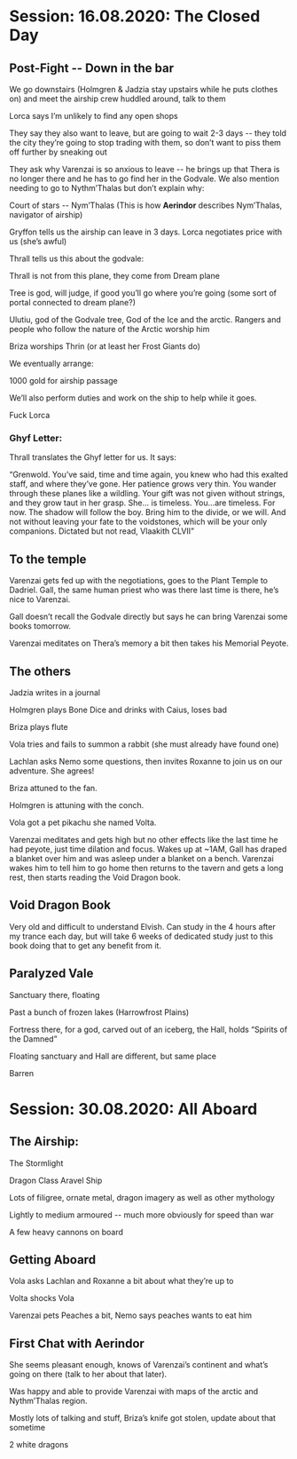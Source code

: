     

# Session: 16.08.2020: The Closed Day

## Post-Fight -- Down in the bar

We go downstairs (Holmgren & Jadzia stay upstairs while he puts clothes on) and meet the airship crew huddled around, talk to them

Lorca says I’m unlikely to find any open shops

They say they also want to leave, but are going to wait 2-3 days -- they told the city they’re going to stop trading with them, so don’t want to piss them off further by sneaking out

They ask why Varenzai is so anxious to leave -- he brings up that Thera is no longer there and he has to go find her in the Godvale. We also mention needing to go to Nythm’Thalas but don’t explain why:

  

Court of stars -- Nym’Thalas (This is how **Aerindor** describes Nym’Thalas, navigator of airship)

  

Gryffon tells us the airship can leave in 3 days. Lorca negotiates price with us (she’s awful)

  

  

Thrall tells us this about the godvale:

Thrall is not from this plane, they come from Dream plane

Tree is god, will judge, if good you’ll go where you’re going (some sort of portal connected to dream plane?)

Ulutiu, god of the Godvale tree, God of the Ice and the arctic. Rangers and people who follow the nature of the Arctic worship him

Briza worships Thrin (or at least her Frost Giants do)

  

We eventually arrange:

1000 gold for airship passage

We’ll also perform duties and work on the ship to help while it goes.

Fuck Lorca

  

### Ghyf Letter:

Thrall translates the Ghyf letter for us. It says:

“Grenwold. You’ve said, time and time again, you knew who had this exalted staff, and where they’ve gone. Her patience grows very thin. You wander through these planes like a wildling. Your gift was not given without strings, and they grow taut in her grasp. She... is timeless. You...are timeless. For now. The shadow will follow the boy. Bring him to the divide, or we will. And not without leaving your fate to the voidstones, which will be your only companions. Dictated but not read, Vlaakith CLVII”

  

## To the temple

Varenzai gets fed up with the negotiations, goes to the Plant Temple to Dadriel. Gall, the same human priest who was there last time is there, he’s nice to Varenzai.

Gall doesn’t recall the Godvale directly but says he can bring Varenzai some books tomorrow.

Varenzai meditates on Thera’s memory a bit then takes his Memorial Peyote.

  

## The others

Jadzia writes in a journal

Holmgren plays Bone Dice and drinks with Caius, loses bad

Briza plays flute

Vola tries and fails to summon a rabbit (she must already have found one)

Lachlan asks Nemo some questions, then invites Roxanne to join us on our adventure. She agrees!

  

Briza attuned to the fan.

Holmgren is attuning with the conch.

Vola got a pet pikachu she named Volta.

  

Varenzai meditates and gets high but no other effects like the last time he had peyote, just time dilation and focus. Wakes up at ~1AM, Gall has draped a blanket over him and was asleep under a blanket on a bench. Varenzai wakes him to tell him to go home then returns to the tavern and gets a long rest, then starts reading the Void Dragon book.

## Void Dragon Book

Very old and difficult to understand Elvish. Can study in the 4 hours after my trance each day, but will take 6 weeks of dedicated study just to this book doing that to get any benefit from it.

  

## Paralyzed Vale

Sanctuary there, floating

Past a bunch of frozen lakes (Harrowfrost Plains)

Fortress there, for a god, carved out of an iceberg, the Hall, holds “Spirits of the Damned”

Floating sanctuary and Hall are different, but same place

Barren

# Session: 30.08.2020: All Aboard

## The Airship:

The Stormlight

Dragon Class Aravel Ship

Lots of filigree, ornate metal, dragon imagery as well as other mythology

Lightly to medium armoured -- much more obviously for speed than war

A few heavy cannons on board

  

## Getting Aboard

Vola asks Lachlan and Roxanne a bit about what they’re up to

Volta shocks Vola

Varenzai pets Peaches a bit, Nemo says peaches wants to eat him

  

## First Chat with Aerindor

She seems pleasant enough, knows of Varenzai’s continent and what’s going on there (talk to her about that later).

Was happy and able to provide Varenzai with maps of the arctic and Nythm’Thalas region.

  

Mostly lots of talking and stuff, Briza’s knife got stolen, update about that sometime

  

2 white dragons
